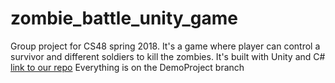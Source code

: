# zombie_battle_unity_game
Group project for CS48 spring 2018. 
It's a game where player can control a survivor and different soldiers to kill the zombies. It's built with Unity and C#
[link to our repo](https://github.com/bryan-wu/ZombieBattleUnity/tree/DemoProject)
Everything is on the DemoProject branch
